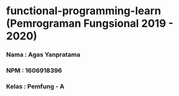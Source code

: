 # functional-programming-learn (Pemrograman Fungsional 2019 - 2020)

### Nama    : Agas Yanpratama
### NPM     : 1606918396
### Kelas   : Pemfung - A